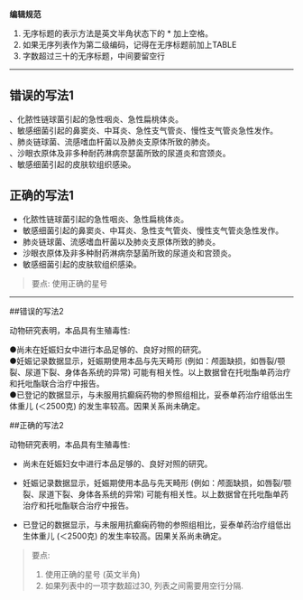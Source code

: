 **编辑规范**

1. 无序标题的表示方法是英文半角状态下的 * 加上空格。
2. 如果无序列表作为第二级编码，记得在无序标题前加上TABLE
3. 字数超过三十的无序标题，中间要留空行

---

## 错误的写法1

、化脓性链球菌引起的急性咽炎、急性扁桃体炎。  
、敏感细菌引起的鼻窦炎、中耳炎、急性支气管炎、慢性支气管炎急性发作。  
、肺炎链球菌、流感嗜血杆菌以及肺炎支原体所致的肺炎。  
、沙眼衣原体及非多种耐药淋病奈瑟菌所致的尿道炎和宫颈炎。  
、敏感细菌引起的皮肤软组织感染。

## 正确的写法1

* 化脓性链球菌引起的急性咽炎、急性扁桃体炎。  
* 敏感细菌引起的鼻窦炎、中耳炎、急性支气管炎、慢性支气管炎急性发作。  
* 肺炎链球菌、流感嗜血杆菌以及肺炎支原体所致的肺炎。  
* 沙眼衣原体及非多种耐药淋病奈瑟菌所致的尿道炎和宫颈炎。  
* 敏感细菌引起的皮肤软组织感染。

> 要点: 
> 使用正确的星号


---

##错误的写法2
  
动物研究表明，本品具有生殖毒性:  

●尚未在妊娠妇女中进行本品足够的、良好对照的研究。  
●妊娠记录数据显示，妊娠期使用本品与先天畸形 (例如：颅面缺损，如唇裂/颚裂、尿道下裂、身体各系统的异常) 可能有相关性。以上数据曾在托吡酯单药治疗和托吡酯联合治疗中报告。  
●已登记的数据显示，与未服用抗癫痫药物的参照组相比，妥泰单药治疗组低出生体重儿 (＜2500克) 的发生率较高。因果关系尚未确定。 


##正确的写法2

动物研究表明，本品具有生殖毒性:  

* 尚未在妊娠妇女中进行本品足够的、良好对照的研究。  

* 妊娠记录数据显示，妊娠期使用本品与先天畸形 (例如：颅面缺损，如唇裂/颚裂、尿道下裂、身体各系统的异常) 可能有相关性。以上数据曾在托吡酯单药治疗和托吡酯联合治疗中报告。  

* 已登记的数据显示，与未服用抗癫痫药物的参照组相比，妥泰单药治疗组低出生体重儿 (＜2500克) 的发生率较高。因果关系尚未确定。 

> 要点: 
> 
> 1. 使用正确的星号 (英文半角)
> 2. 如果列表中的一项字数超过30, 列表之间需要用空行分隔.